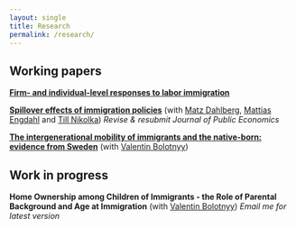 ```yaml
---
layout: single
title: Research
permalink: /research/
---
```


## Working papers

[**Firm- and individual-level responses to labor immigration**](../assets/files/Bratu_labor_immig.pdf) 

<!-- Labor immigration is an important tool that countries can use to address labor shortages. The design of labor immigration policies may affect flows and the composition of immigrant workers, which can in turn have an effect on firms and workers in the host country. I quantify such effects by studying a major Swedish reform that made it significantly easier for firms to recruit non-Europeans. Using a difference-in-differences setup, I exploit variation in the strictness of immigration rules which affected industries differentially before and after the reform. Treated industries are predominantly lower-skilled, and concentrated in sectors like hotels and restaurants and retail trade sectors. Using linked employer-employee data, I study the effect of the reform on both firm-level and individual-level outcomes. I find that the mean earnings at firms in treated industries unambiguously increase. Firms also seem to take advantage of skill complementarities between natives and immigrants and intensify their overall hiring of high-skilled workers. Moreover, I follow native incumbents' employment and earnings over time and find heterogeneous effects along the skill and age dimensions. 
 -->
[**Spillover effects of immigration policies**](https://www.ifau.se/globalassets/pdf/se/2018/wp2018-13-spillover-effects-of-stricter-immigration-policies.pdf) (with [Matz Dahlberg](https://katalog.uu.se/profile/?id=N94-1712), [Mattias Engdahl](https://www.ifau.se/en/About-IFAU/Personnel/Researchers-Research-Officers/Mattias-Engdahl/) and [Till Nikolka](http://www.cesifo-group.de/ifoHome/CESifo-Group/ifo/ifo-Mitarbeiter/cvifo-nikolka_t.html)) <em> Revise & resubmit Journal of Public Economics </em>

<!-- We evaluate the importance of spillover effects of national migration policies by estimating the effect of stricter rules on family reunification in Denmark in 2002 on migration to neighboring countries. We reach two main conclusions. First, we show that stricter rules for reunification lead to a clear and significant increase in emigration of Danish citizens with immigrant background. Most of the emigrants left Denmark for Sweden, a neighboring country in which reunification was possible. Second, we demonstrate that a significant fraction of the individuals that came to Sweden to reunite with a partner left the country again; within two (eight) years around 20% (50%) had left, with the absolute majority leaving for Denmark. Our results indicate that potential spillover effects from national migration policies should be taken into account when forming migration policy. -->

<!-- [**The intergenerational mobility of immigrants and the native-born: evidence from Sweden**](../assets/files/Bolotnyy_Bratu_IGM_20190710.pdf) (with [Valentin Bolotnyy](https://scholar.harvard.edu/bolotnyy))  -->

[**The intergenerational mobility of immigrants and the native-born: evidence from Sweden**](../assets/files/Bolotnyy_Bratu_IGM_20190802.pdf) (with [Valentin Bolotnyy](https://scholar.harvard.edu/bolotnyy)) 

<!-- We use administrative Swedish data to show that, conditional on parent income, immigrant children have similar incomes and higher educational attainment in adulthood than native-born Swedes. This result, however, masks the fact that immigrant children born into poor families are more likely than similar natives to both reach the top of the income distribution and to stay at the bottom. Immigrant children from high-income families are also more likely than natives to regress to the economic bottom. Notably, however, children from predominantly-refugee sending countries like Bosnia, Syria, and Iran have higher intergenerational mobility than the average immigrant child in Sweden.
 -->

## Work in progress

**Home Ownership among Children of Immigrants - the Role of Parental Background and Age at Immigration** (with [Valentin Bolotnyy](https://scholar.harvard.edu/bolotnyy)) <em> Email me for latest version </em>

